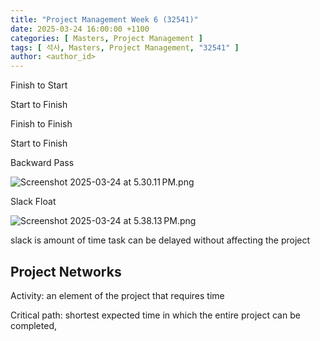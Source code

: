 ```yaml
---
title: "Project Management Week 6 (32541)"
date: 2025-03-24 16:00:00 +1100
categories: [ Masters, Project Management ]
tags: [ 석사, Masters, Project Management, "32541" ]
author: <author_id>   
---
```


Finish to Start

Start to Finish

Finish to Finish

Start to Finish

Backward Pass

![Screenshot 2025-03-24 at 5.30.11 PM.png](../assets/img/screenshots/32541/wk6/Screenshot%202025-03-24%20at%205.30.11%E2%80%AFPM.png)

Slack Float

![Screenshot 2025-03-24 at 5.38.13 PM.png](../assets/img/screenshots/32541/wk6/Screenshot%202025-03-24%20at%205.38.13%E2%80%AFPM.png)

slack is amount of time task can be delayed without affecting the project

## Project Networks

Activity: an element of the project that requires time

Critical path: shortest expected time in which the entire project can be completed,
